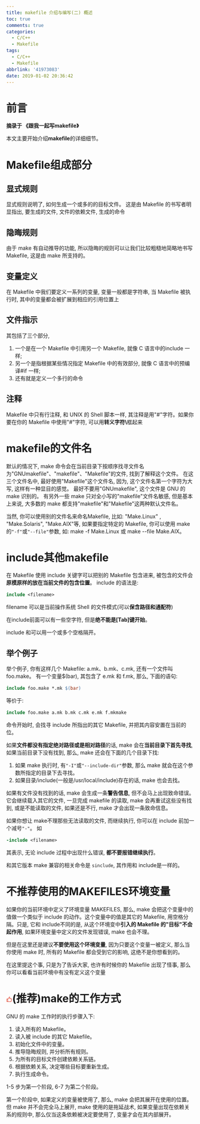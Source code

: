```yaml
---
title: makefile 介绍与编写(二) 概述
toc: true
comments: true
categories:
  - C/C++
  - Makefile
tags:
  - C/C++
  - Makefile
abbrlink: '41973083'
date: 2019-01-02 20:36:42
---
```


# 前言
**摘录于 《跟我一起写makefile》**

本文主要开始介绍**makefile**的详细细节。

# Makefile组成部分

## 显式规则
显式规则说明了, 如何生成一个或多的的目标文件。
这是由 Makefile 的书写者明显指出, 要生成的文件, 文件的依赖文件, 生成的命令

<!-- more -->

## 隐晦规则
由于 make 有自动推导的功能, 所以隐晦的规则可以让我们比较粗糙地简略地书写 Makefile, 这是由 make 所支持的。

## 变量定义
在 Makefile 中我们要定义一系列的变量, 变量一般都是字符串, 当 Makefile 被执行时, 其中的变量都会被扩展到相应的引用位置上

## 文件指示
其包括了三个部分, 
1. 一个是在一个 Makefile 中引用另一个 Makefile, 就像 C 语言中的include 一样;
2. 另一个是指根据某些情况指定 Makefile 中的有效部分, 就像 C 语言中的预编译#if 一样;
3. 还有就是定义一个多行的命令

## 注释
Makefile 中只有行注释, 和 UNIX 的 Shell 脚本一样, 其注释是用"#"字符。如果你要在你的 Makefile 中使用"#"字符, 可以用**转义字符**<strong>\\</strong>框起来

# makefile的文件名
默认的情况下, make 命令会在当前目录下按顺序找寻文件名为"GNUmakefile"、"makefile"、"Makefile"的文件, 找到了解释这个文件。
在这三个文件名中, 最好使用"Makefile"这个文件名, 因为, 这个文件名第一个字符为大写, 这样有一种显目的感觉。
最好不要用"GNUmakefile", 这个文件是 GNU 的 make 识别的。
有另外一些 make 只对全小写的"makefile"文件名敏感, 但是基本上来说, 大多数的 make 都支持"makefile"和"Makefile"这两种默认文件名。

当然, 你可以使用别的文件名来命名Makefile, 比如: "Make.Linux" , "Make.Solaris", "Make.AIX"等, 如果要指定特定的 Makefile, 你可以使用 make 的`"-f"`或`"--file"`参数, 如: make -f Make.Linux 或 make --file Make.AIX。

# include其他makefile

在 Makefile 使用 include 关键字可以把别的 Makefile 包含进来, 被包含的文件会**原模原样的放在当前文件的包含位置**。
include 的语法是: 
```makefile
include <filename>
```
filename 可以是当前操作系统 Shell 的文件模式(可以**保含路径和通配符**) 

在include前面可以有一些空字符, 但是**绝不能是[Tab]键开始**。

include 和<filename>可以用一个或多个空格隔开。

## 举个例子
举个例子, 你有这样几个 Makefile: a.mk、b.mk、c.mk, 还有一个文件叫foo.make。
有一个变量$(bar), 其包含了 e.mk 和 f.mk, 那么, 下面的语句: 
```makefile
include foo.make *.mk $(bar)
```
等价于: 
```makefile
include foo.make a.mk b.mk c.mk e.mk f.mkmake 
```
命令开始时, 会找寻 include 所指出的其它 Makefile, 并把其内容安置在当前的位。

如果**文件都没有指定绝对路径或是相对路径**的话, make 会在**当前目录下首先寻找**, 如果当前目录下没有找到, 那么, make 还会在下面的几个目录下找: 
1. 如果 make 执行时, 有`"-I"`或`"--include-dir"`参数, 那么 make 就会在这个参数所指定的目录下去寻找。
2. 如果目录<prefix>/include(一般是/usr/local/include)存在的话, make 也会去找。

如果有文件没有找到的话, make 会生成一条**警告信息**, 但不会马上出现致命错误。它会继续载入其它的文件, 一旦完成 makefile 的读取, make 会再重试这些没有找到, 或是不能读取的文件, 如果还是不行, make 才会出现一条致命信息。

如果你想让 make不理那些无法读取的文件, 而继续执行, 你可以在 include 前加一个减号`"-"`。
如 
```makefile
-include <filename>
```
其表示, 无论 include 过程中出现什么错误, **都不要报错继续执行**。

和其它版本 make 兼容的相关命令是 `sinclude`, 其作用和 include是一样的。


# 不推荐使用的MAKEFILES环境变量
如果你的当前环境中定义了环境变量 MAKEFILES, 那么, make 会把这个变量中的值做一个类似于 include 的动作。这个变量中的值是其它的 Makefile, 用空格分隔。只是, 它和 include不同的是, 从这个环境变中**引入的 Makefile 的"目标"不会起作用**, 如果环境变量中定义的文件发现错误, make 也会不理。

但是在这里还是建议**不要使用这个环境变量**, 因为只要这个变量一被定义, 那么当你使用 make 时, 所有的 Makefile 都会受到它的影响, 这绝不是你想看到的。

在这里提这个事, 只是为了告诉大家, 也许有时候你的 Makefile 出现了怪事, 那么你可以看看当前环境中有没有定义这个变量

# ![](/images/recommend.png)(推荐)make的工作方式
GNU 的 make 工作时的执行步骤入下:
1. 读入所有的 Makefile。
2. 读入被 include 的其它 Makefile。
3. 初始化文件中的变量。
4. 推导隐晦规则, 并分析所有规则。
5. 为所有的目标文件创建依赖关系链。
6. 根据依赖关系, 决定哪些目标要重新生成。
7. 执行生成命令。

1-5 步为第一个阶段, 6-7 为第二个阶段。

第一个阶段中, 如果定义的变量被使用了, 那么, make 会把其展开在使用的位置。
但 make 并不会完全马上展开, make 使用的是拖延战术, 如果变量出现在依赖关系的规则中, 那么仅当这条依赖被决定要使用了, 变量才会在其内部展开。

